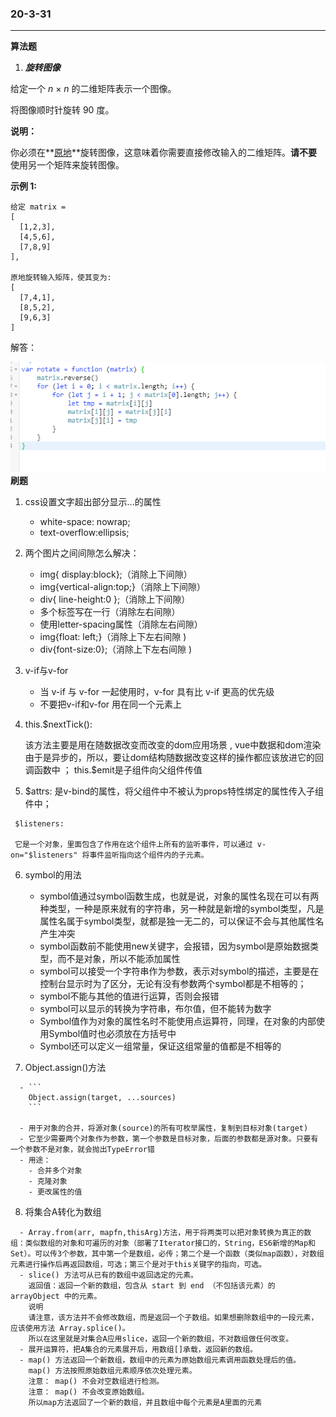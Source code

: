 ### 20-3-31

------

**算法题**

1.  ***旋转图像***

   给定一个 *n* × *n* 的二维矩阵表示一个图像。

   将图像顺时针旋转 90 度。

   **说明：**

   你必须在**[原地](https://baike.baidu.com/item/原地算法)**旋转图像，这意味着你需要直接修改输入的二维矩阵。**请不要**使用另一个矩阵来旋转图像。

   **示例 1:**

   ```
   给定 matrix = 
   [
     [1,2,3],
     [4,5,6],
     [7,8,9]
   ],
   
   原地旋转输入矩阵，使其变为:
   [
     [7,4,1],
     [8,5,2],
     [9,6,3]
   ]
   ```

   解答：

   ![](fanzhuan.png)**刷题**

   1. css设置文字超出部分显示...的属性

      - white-space: nowrap;
      - text-overflow:ellipsis;

   2. 两个图片之间间隙怎么解决：

      - img{ display:block};（消除上下间隙）
      -  img{vertical-align:top;}（消除上下间隙） 
      -  div{ line-height:0 };（消除上下间隙） 
      -   多个标签写在一行（消除左右间隙） 
      -  使用letter-spacing属性（消除左右间隙） 
      -  img{float: left;}（消除上下左右间隙 )
      -  div{font-size:0};（消除上下左右间隙 )

   3. v-if与v-for 

      -  当 v-if 与 v-for 一起使用时，v-for 具有比 v-if 更高的优先级 
      - 不要把v-if和v-for 用在同一个元素上

   4. this.$nextTick():

      该方法主要是用在随数据改变而改变的dom应用场景 , vue中数据和dom渲染由于是异步的，所以，要让dom结构随数据改变这样的操作都应该放进它的回调函数中 ；
      this.$emit是子组件向父组件传值

   5. $attrs:
     是v-bind的属性，将父组件中不被认为props特性绑定的属性传入子组件中；

     $listeners:

     它是一个对象，里面包含了作用在这个组件上所有的监听事件，可以通过 v-on="$listeners" 将事件监听指向这个组件内的子元素。

   6. symbol的用法 

      - symbol值通过symbol函数生成，也就是说，对象的属性名现在可以有两种类型，一种是原来就有的字符串，另一种就是新增的symbol类型，凡是属性名属于symbol类型，就都是独一无二的，可以保证不会与其他属性名产生冲突
      - symbol函数前不能使用new关键字，会报错，因为symbol是原始数据类型，而不是对象，所以不能添加属性
      - symbol可以接受一个字符串作为参数，表示对symbol的描述，主要是在控制台显示时为了区分，无论有没有参数两个symbol都是不相等的；
      - symbol不能与其他的值进行运算，否则会报错
      - symbol可以显示的转换为字符串，布尔值，但不能转为数字
      -  Symbol值作为对象的属性名时不能使用点运算符，同理，在对象的内部使用Symbol值时也必须放在方括号中 
      -  Symbol还可以定义一组常量，保证这组常量的值都是不相等的 

   7.  Object.assign()方法 

      - ```
        Object.assign(target, ...sources)
        ```

      - 用于对象的合并，将源对象(source)的所有可枚举属性，复制到目标对象(target)
      - 它至少需要两个对象作为参数，第一个参数是目标对象，后面的参数都是源对象。只要有一个参数不是对象，就会抛出TypeError错
      - 用途：
        - 合并多个对象
        - 克隆对象
        - 更改属性的值

   8.  将集合A转化为数组 

      - Array.from(arr, mapfn,thisArg)方法，用于将两类可以把对象转换为真正的数组：类似数组的对象和可遍历的对象（部署了Iterator接口的，String，ES6新增的Map和Set）。可以传3个参数，其中第一个是数组，必传；第二个是一个函数（类似map函数），对数组元素进行操作后再返回数组，可选；第三个是对于this关键字的指向，可选。
      - slice() 方法可从已有的数组中返回选定的元素。
        返回值：返回一个新的数组，包含从 start 到 end （不包括该元素）的 arrayObject 中的元素。
        说明
        请注意，该方法并不会修改数组，而是返回一个子数组。如果想删除数组中的一段元素，应该使用方法 Array.splice()。
        所以在这里就是对集合A应用slice，返回一个新的数组，不对数组做任何改变。
      - 展开运算符，把A集合的元素展开后，用数组[]承载，返回新的数组。
      - map() 方法返回一个新数组，数组中的元素为原始数组元素调用函数处理后的值。
        map() 方法按照原始数组元素顺序依次处理元素。
        注意： map() 不会对空数组进行检测。
        注意： map() 不会改变原始数组。
        所以map方法返回了一个新的数组，并且数组中每个元素是A里面的元素

   